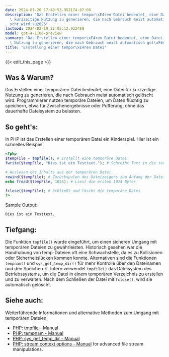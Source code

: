 ```yaml
---
date: 2024-01-20 17:40:53.952174-07:00
description: "Das Erstellen einer tempor\xE4ren Datei bedeutet, eine Datei f\xFCr\
  \ kurzzeitige Nutzung zu generieren, die nach Gebrauch meist automatisch gel\xF6\
  scht wird.\u2026"
lastmod: 2024-02-19 22:05:12.922489
model: gpt-4-1106-preview
summary: "Das Erstellen einer tempor\xE4ren Datei bedeutet, eine Datei f\xFCr kurzzeitige\
  \ Nutzung zu generieren, die nach Gebrauch meist automatisch gel\xF6scht wird.\u2026"
title: "Erstellung einer tempor\xE4ren Datei"
---
```


{{< edit_this_page >}}

## Was & Warum?
Das Erstellen einer temporären Datei bedeutet, eine Datei für kurzzeitige Nutzung zu generieren, die nach Gebrauch meist automatisch gelöscht wird. Programmierer nutzen temporäre Dateien, um Daten flüchtig zu speichern, etwa für Zwischenergebnisse oder Pufferung, ohne das dauerhafte Dateisystem zu belasten.

## So geht's:
In PHP ist das Erstellen einer temporären Datei ein Kinderspiel. Hier ist ein schnelles Beispiel:

```php
<?php
$tempFile = tmpfile(); # Erstellt eine temporäre Datei
fwrite($tempFile, "Dies ist ein Testtext."); # Schreibt Text in die temporäre Datei

# Auslesen des Inhalts aus der temporären Datei
rewind($tempFile); # Zurückspulen des Dateizeigers zum Anfang der Datei
echo fread($tempFile, 1024); # Liest die ersten 1024 Bytes

fclose($tempFile); # Schließt und löscht die temporäre Datei
?>
```

Sample Output:
```
Dies ist ein Testtext.
```

## Tiefgang:
Die Funktion `tmpfile()` wurde eingeführt, um einen sicheren Umgang mit temporären Dateien zu gewährleisten. Historisch gesehen war die Handhabung von temp-Dateien oft eine Schwachstelle, da es zu Kollisionen oder Sicherheitslücken kommen konnte. Alternativen sind die Funktionen `tempnam()` und `sys_get_temp_dir()` für mehr Kontrolle über den Dateinamen und den Speicherort. Intern verwendet `tmpfile()` das Dateisystem des Betriebssystems, um die Datei in einem temporären Verzeichnis zu erstellen und zu verwalten. Nach dem Schließen der Datei mit `fclose()`, wird sie automatisch gelöscht.

## Siehe auch:
Weiterführende Informationen und alternative Methoden zum Umgang mit temporären Dateien:

- [PHP: tmpfile - Manual](https://www.php.net/manual/de/function.tmpfile.php)
- [PHP: tempnam - Manual](https://www.php.net/manual/de/function.tempnam.php)
- [PHP: sys_get_temp_dir - Manual](https://www.php.net/manual/de/function.sys-get-temp-dir.php)
- [PHP: stream context options - Manual](https://www.php.net/manual/de/context.php) for advanced file stream manipulations.
